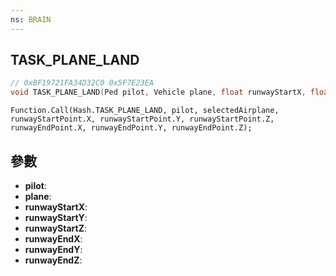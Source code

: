 ```yaml
---
ns: BRAIN
---
```

## TASK_PLANE_LAND

```c
// 0xBF19721FA34D32C0 0x5F7E23EA
void TASK_PLANE_LAND(Ped pilot, Vehicle plane, float runwayStartX, float runwayStartY, float runwayStartZ, float runwayEndX, float runwayEndY, float runwayEndZ);
```

```
Function.Call(Hash.TASK_PLANE_LAND, pilot, selectedAirplane, runwayStartPoint.X, runwayStartPoint.Y, runwayStartPoint.Z, runwayEndPoint.X, runwayEndPoint.Y, runwayEndPoint.Z);  
```

## 參數
* **pilot**: 
* **plane**: 
* **runwayStartX**: 
* **runwayStartY**: 
* **runwayStartZ**: 
* **runwayEndX**: 
* **runwayEndY**: 
* **runwayEndZ**: 

